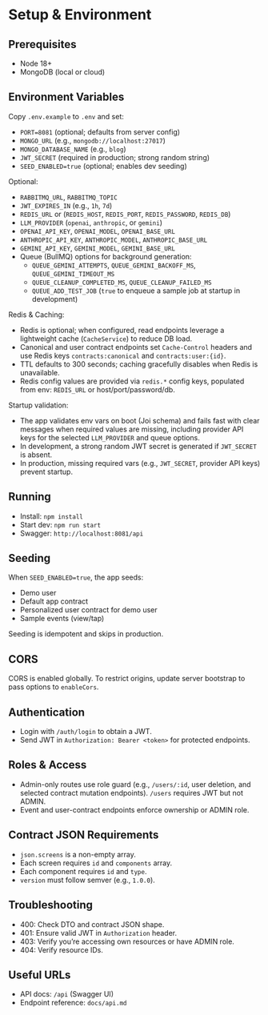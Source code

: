 # Setup & Environment

## Prerequisites
- Node 18+
- MongoDB (local or cloud)

## Environment Variables
Copy `.env.example` to `.env` and set:

- `PORT=8081` (optional; defaults from server config)
- `MONGO_URL` (e.g., `mongodb://localhost:27017`)
- `MONGO_DATABASE_NAME` (e.g., `blog`)
- `JWT_SECRET` (required in production; strong random string)
- `SEED_ENABLED=true` (optional; enables dev seeding)

Optional:
- `RABBITMQ_URL`, `RABBITMQ_TOPIC`
- `JWT_EXPIRES_IN` (e.g., `1h`, `7d`)
- `REDIS_URL` or (`REDIS_HOST`, `REDIS_PORT`, `REDIS_PASSWORD`, `REDIS_DB`)
- `LLM_PROVIDER` (`openai`, `anthropic`, or `gemini`)
- `OPENAI_API_KEY`, `OPENAI_MODEL`, `OPENAI_BASE_URL`
- `ANTHROPIC_API_KEY`, `ANTHROPIC_MODEL`, `ANTHROPIC_BASE_URL`
 - `GEMINI_API_KEY`, `GEMINI_MODEL`, `GEMINI_BASE_URL`
 - Queue (BullMQ) options for background generation:
   - `QUEUE_GEMINI_ATTEMPTS`, `QUEUE_GEMINI_BACKOFF_MS`, `QUEUE_GEMINI_TIMEOUT_MS`
   - `QUEUE_CLEANUP_COMPLETED_MS`, `QUEUE_CLEANUP_FAILED_MS`
   - `QUEUE_ADD_TEST_JOB` (`true` to enqueue a sample job at startup in development)

Redis & Caching:
- Redis is optional; when configured, read endpoints leverage a lightweight cache (`CacheService`) to reduce DB load.
- Canonical and user contract endpoints set `Cache-Control` headers and use Redis keys `contracts:canonical` and `contracts:user:{id}`.
- TTL defaults to 300 seconds; caching gracefully disables when Redis is unavailable.
- Redis config values are provided via `redis.*` config keys, populated from env: `REDIS_URL` or host/port/password/db.

Startup validation:
- The app validates env vars on boot (Joi schema) and fails fast with clear messages when required values are missing, including provider API keys for the selected `LLM_PROVIDER` and queue options.
- In development, a strong random JWT secret is generated if `JWT_SECRET` is absent.
- In production, missing required vars (e.g., `JWT_SECRET`, provider API keys) prevent startup.

## Running

- Install: `npm install`
- Start dev: `npm run start`
- Swagger: `http://localhost:8081/api`

## Seeding

When `SEED_ENABLED=true`, the app seeds:
- Demo user
- Default app contract
- Personalized user contract for demo user
- Sample events (view/tap)

Seeding is idempotent and skips in production.

## CORS

CORS is enabled globally. To restrict origins, update server bootstrap to pass options to `enableCors`.

## Authentication

- Login with `/auth/login` to obtain a JWT.
- Send JWT in `Authorization: Bearer <token>` for protected endpoints.

## Roles & Access

- Admin-only routes use role guard (e.g., `/users/:id`, user deletion, and selected contract mutation endpoints). `/users` requires JWT but not ADMIN.
- Event and user-contract endpoints enforce ownership or ADMIN role.

## Contract JSON Requirements

- `json.screens` is a non-empty array.
- Each screen requires `id` and `components` array.
- Each component requires `id` and `type`.
- `version` must follow semver (e.g., `1.0.0`).

## Troubleshooting

- 400: Check DTO and contract JSON shape.
- 401: Ensure valid JWT in `Authorization` header.
- 403: Verify you’re accessing own resources or have ADMIN role.
- 404: Verify resource IDs.

## Useful URLs

- API docs: `/api` (Swagger UI)
- Endpoint reference: `docs/api.md`